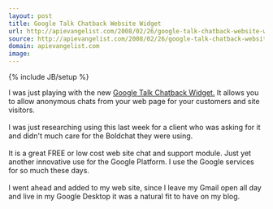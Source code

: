```yaml
---
layout: post
title: Google Talk Chatback Website Widget
url: http://apievangelist.com/2008/02/26/google-talk-chatback-website-widget/
source: http://apievangelist.com/2008/02/26/google-talk-chatback-website-widget/
domain: apievangelist.com
image: 
---
```

{% include JB/setup %}<p>I was just playing with the new <a href="http://googletalk.blogspot.com/2008/02/google-talk-chatback.html">Google Talk Chatback Widget.</a>  It allows you to allow anonymous chats from your web page for your customers and site visitors. <br /><br />I was just researching using this last week for a client who was asking for it and didn't much care for the Boldchat they were using.<br /><br />It is a great FREE or low cost web site chat and support module.  Just yet another innovative use for the Google Platform.  I use the Google services for so much these days.<br /><br />I went ahead and added to my web site, since I leave my Gmail open all day and live in my Google Desktop it was a natural fit to have on my blog.</p>
